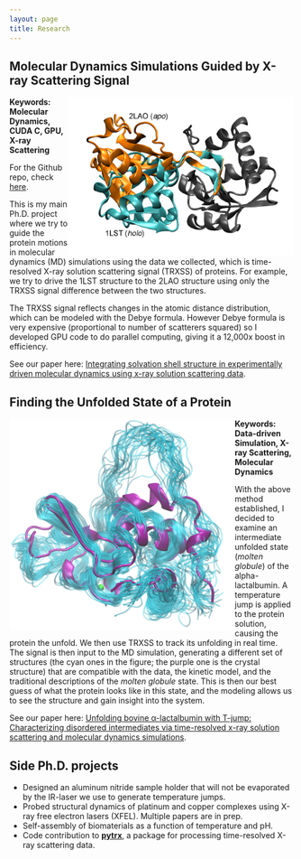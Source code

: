 ```yaml
---
layout: page
title: Research
---
```



## Molecular Dynamics Simulations Guided by X-ray Scattering Signal

<img style="float: right; max-width: 40%; min-width: 400px; width: 500px" src="/assets/img/LAO.png" />

**Keywords: Molecular Dynamics, CUDA C, GPU, X-ray Scattering**

For the Github repo, check <a href="https://github.com/darrenjhsu/XSNAMD" target="_blank">here</a>.

This is my main Ph.D. project where we try to guide the protein motions in molecular dynamics (MD) simulations using the data we collected, which is time-resolved X-ray solution scattering signal (TRXSS) of proteins. For example, we try to drive the 1LST structure to the 2LAO structure using only the TRXSS signal difference between the two structures.

The TRXSS signal reflects changes in the atomic distance distribution, which can be modeled with the Debye formula. However Debye formula is very expensive (proportional to number of scatterers squared) so I developed GPU code to do parallel computing, giving it a 12,000x boost in efficiency.

See our paper here: <a href="https://aip.scitation.org/doi/full/10.1063/5.0007158" target="_blank">Integrating solvation shell structure in experimentally driven molecular dynamics using x-ray solution scattering data</a>.



## Finding the Unfolded State of a Protein

<!--During my Ph.D. I have been working with Prof. Lin Chen at Northwestern University on tracking and characterizing disordered protein structures when they are subject to external excitation, such as light, temperature-jump, pH-jump, or chemical reduction. I did a large part of my research at the Advanced Photon Source at Argonne National Laboratory, where I utilized the BioCARS beamline for time-resolved X-ray solution scattering, 11-ID-D beamline for X-ray transient absorption spectroscopy, and DND-CAT for small-angle X-ray scattering.-->

<img style="float: left; max-width: 40%; min-width: 400px; width: 500px" src="/assets/img/BLA.png" />

**Keywords: Data-driven Simulation, X-ray Scattering, Molecular Dynamics**

With the above method established, I decided to examine an intermediate unfolded state (*molten globule*) of the alpha-lactalbumin.
A temperature jump is applied to the protein solution, causing the protein the unfold. We then use TRXSS to track its unfolding in real time.
The signal is then input to the MD simulation, generating a different set of structures (the cyan ones in the figure; the purple one is the crystal structure) that are compatible with the data, the kinetic model, and the traditional descriptions of the *molten globule* state.
This is then our best guess of what the protein looks like in this state, and the modeling allows us to see the structure and gain insight into the system.

See our paper here: <a href="https://aip.scitation.org/doi/full/10.1063/5.0039194" target="_blank">Unfolding bovine α-lactalbumin with T-jump: Characterizing disordered intermediates via time-resolved x-ray solution scattering and molecular dynamics simulations</a>.


## Side Ph.D. projects 

- Designed an aluminum nitride sample holder that will not be evaporated by the IR-laser we use to generate temperature jumps.
- Probed structural dynamics of platinum and copper complexes using X-ray free electron lasers (XFEL). Multiple papers are in prep.
- Self-assembly of biomaterials as a function of temperature and pH.
- Code contribution to <a href="https://github.com/dleshchev/pytrx" target="_blank">**pytrx**</a>, a package for processing time-resolved X-ray scattering data.

